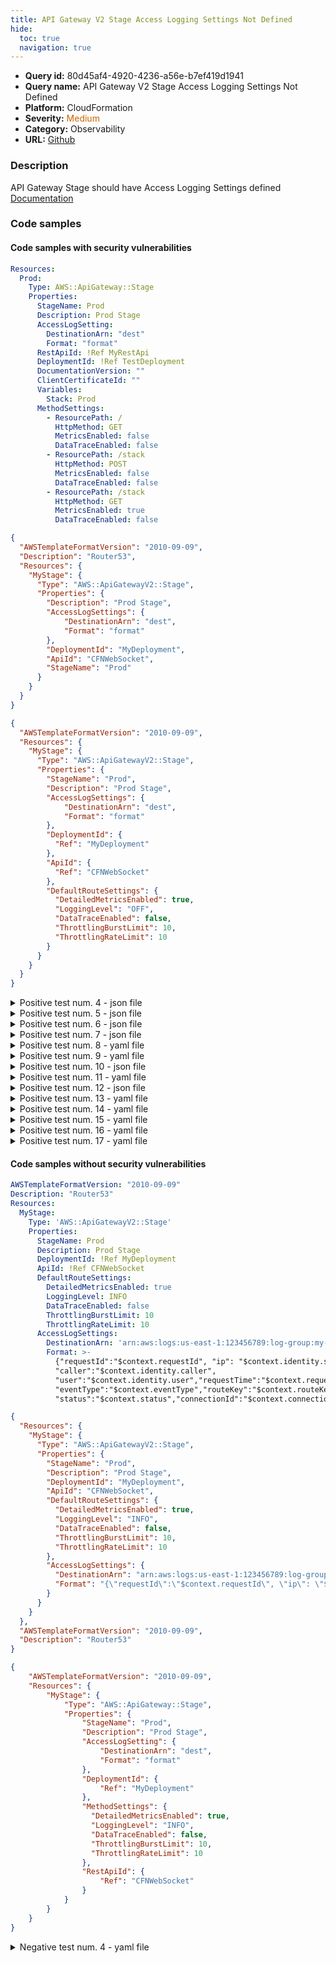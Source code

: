 ```yaml
---
title: API Gateway V2 Stage Access Logging Settings Not Defined
hide:
  toc: true
  navigation: true
---
```


<style>
  .highlight .hll {
    background-color: #ff171742;
  }
  .md-content {
    max-width: 1100px;
    margin: 0 auto;
  }
</style>

-   **Query id:** 80d45af4-4920-4236-a56e-b7ef419d1941
-   **Query name:** API Gateway V2 Stage Access Logging Settings Not Defined
-   **Platform:** CloudFormation
-   **Severity:** <span style="color:#C60">Medium</span>
-   **Category:** Observability
-   **URL:** [Github](https://github.com/Checkmarx/kics/tree/master/assets/queries/cloudFormation/aws/api_gateway_access_logging_disabled)

### Description
API Gateway Stage should have Access Logging Settings defined<br>
[Documentation](https://docs.aws.amazon.com/AWSCloudFormation/latest/UserGuide/aws-resource-apigatewayv2-stage.html#cfn-apigatewayv2-stage-accesslogsettings)

### Code samples
#### Code samples with security vulnerabilities
```yaml title="Positive test num. 1 - yaml file" hl_lines="16"
Resources:
  Prod:
    Type: AWS::ApiGateway::Stage
    Properties:
      StageName: Prod
      Description: Prod Stage
      AccessLogSetting: 
        DestinationArn: "dest"
        Format: "format"
      RestApiId: !Ref MyRestApi
      DeploymentId: !Ref TestDeployment
      DocumentationVersion: ""
      ClientCertificateId: ""
      Variables:
        Stack: Prod
      MethodSettings:
        - ResourcePath: /
          HttpMethod: GET
          MetricsEnabled: false
          DataTraceEnabled: false
        - ResourcePath: /stack
          HttpMethod: POST
          MetricsEnabled: false
          DataTraceEnabled: false
        - ResourcePath: /stack
          HttpMethod: GET
          MetricsEnabled: true
          DataTraceEnabled: false

```
```json title="Positive test num. 2 - json file" hl_lines="7"
{
  "AWSTemplateFormatVersion": "2010-09-09",
  "Description": "Router53",
  "Resources": {
    "MyStage": {
      "Type": "AWS::ApiGatewayV2::Stage",
      "Properties": {
        "Description": "Prod Stage",
        "AccessLogSettings": {
            "DestinationArn": "dest",
            "Format": "format"
        },
        "DeploymentId": "MyDeployment",
        "ApiId": "CFNWebSocket",
        "StageName": "Prod"
      }
    }
  }
}

```
```json title="Positive test num. 3 - json file" hl_lines="21"
{
  "AWSTemplateFormatVersion": "2010-09-09",
  "Resources": {
    "MyStage": {
      "Type": "AWS::ApiGatewayV2::Stage",
      "Properties": {
        "StageName": "Prod",
        "Description": "Prod Stage",
        "AccessLogSettings": {
            "DestinationArn": "dest",
            "Format": "format"
        },
        "DeploymentId": {
          "Ref": "MyDeployment"
        },
        "ApiId": {
          "Ref": "CFNWebSocket"
        },
        "DefaultRouteSettings": {
          "DetailedMetricsEnabled": true,
          "LoggingLevel": "OFF",
          "DataTraceEnabled": false,
          "ThrottlingBurstLimit": 10,
          "ThrottlingRateLimit": 10
        }
      }
    }
  }
}

```
<details><summary>Positive test num. 4 - json file</summary>

```json hl_lines="19"
{
  "AWSTemplateFormatVersion": "2010-09-09",
  "Resources": {
    "MyStage": {
      "Type": "AWS::ApiGatewayV2::Stage",
      "Properties": {
        "StageName": "Prod",
        "Description": "Prod Stage",
        "AccessLogSettings": {
            "DestinationArn": "dest",
            "Format": "format"
        },
        "DeploymentId": {
          "Ref": "MyDeployment"
        },
        "ApiId": {
          "Ref": "CFNWebSocket"
        },
        "DefaultRouteSettings": {
          "DetailedMetricsEnabled": true,
          "DataTraceEnabled": false,
          "ThrottlingBurstLimit": 10,
          "ThrottlingRateLimit": 10
        }
      }
    }
  }
}

```
</details>
<details><summary>Positive test num. 5 - json file</summary>

```json hl_lines="6"
{
  "AWSTemplateFormatVersion": "2010-09-09",
  "Resources": {
    "MyStage": {
      "Type": "AWS::ApiGatewayV2::Stage",
      "Properties": {
        "StageName": "Prod",
        "Description": "Prod Stage",
        "DeploymentId": {
          "Ref": "MyDeployment"
        },
        "ApiId": {
          "Ref": "CFNWebSocket"
        },
        "DefaultRouteSettings": {
          "DetailedMetricsEnabled": true,
          "LoggingLevel": "INFO",
          "DataTraceEnabled": false,
          "ThrottlingBurstLimit": 10,
          "ThrottlingRateLimit": 10
        }
      }
    }
  }
}
```
</details>
<details><summary>Positive test num. 6 - json file</summary>

```json hl_lines="6"
{
    "AWSTemplateFormatVersion": "2010-09-09",
    "Resources": {
        "MyStage": {
            "Type": "AWS::ApiGateway::Stage",
            "Properties": {
                "StageName": "Prod",
                "Description": "Prod Stage",
                "DeploymentId": {
                    "Ref": "MyDeployment"
                },
                "MethodSettings": {
                  "DetailedMetricsEnabled": true,
                  "LoggingLevel": "INFO",
                  "DataTraceEnabled": false,
                  "ThrottlingBurstLimit": 10,
                  "ThrottlingRateLimit": 10
                },
                "RestApiId": {
                    "Ref": "CFNWebSocket"
                }
            }
        }
    }
}
```
</details>
<details><summary>Positive test num. 7 - json file</summary>

```json hl_lines="7"
{
  "AWSTemplateFormatVersion": "2010-09-09",
  "Description": "Router53",
  "Resources": {
    "MyStage": {
      "Type": "AWS::ApiGateway::Stage",
      "Properties": {
        "Description": "Prod Stage",
        "AccessLogSetting": {
            "DestinationArn": "dest",
            "Format": "format"
        },
        "DeploymentId": "MyDeployment",
        "RestApiId": "CFNWebSocket",
        "StageName": "Prod"
      }
    }
  }
}
```
</details>
<details><summary>Positive test num. 8 - yaml file</summary>

```yaml hl_lines="4"
Resources:
  Prod:
    Type: AWS::ApiGateway::Stage
    Properties:
      StageName: Prod
      Description: Prod Stage
      AccessLogSetting: 
        DestinationArn: "dest"
        Format: "format"
      RestApiId: !Ref MyRestApi
      DeploymentId: !Ref TestDeployment
      DocumentationVersion: ""
```
</details>
<details><summary>Positive test num. 9 - yaml file</summary>

```yaml hl_lines="4"
Resources:
  Prod:
    Type: AWS::ApiGatewayV2::Stage
    Properties:
      StageName: Prod
      Description: Prod Stage
      AccessLogSettings: 
        DestinationArn: "dest"
        Format: "format"
      RestApiId: !Ref MyRestApi
      DeploymentId: !Ref TestDeployment
      DocumentationVersion: ""
      ApiId: "teste"
```
</details>
<details><summary>Positive test num. 10 - json file</summary>

```json hl_lines="19"
{
  "AWSTemplateFormatVersion": "2010-09-09",
  "Resources": {
    "MyStage": {
      "Type": "AWS::ApiGateway::Stage",
      "Properties": {
        "StageName": "Prod",
        "Description": "Prod Stage",
        "AccessLogSetting": {
            "DestinationArn": "dest",
            "Format": "format"
        },
        "DeploymentId": {
          "Ref": "MyDeployment"
        },
        "RestApiId": {
          "Ref": "CFNWebSocket"
        },
        "MethodSettings": {
        }
      }
    }
  }
}
```
</details>
<details><summary>Positive test num. 11 - yaml file</summary>

```yaml hl_lines="4 13"
Resources:
  Prod:
    Type: AWS::ApiGateway::Stage
    Properties:
      StageName: Prod
      Description: Prod Stage
      AccessLogSetting: 
        DestinationArn: "dest"
        Format: "format"
      RestApiId: !Ref MyRestApi
      DeploymentId: !Ref TestDeployment
      DocumentationVersion: ""
      MethodSettings:
```
</details>
<details><summary>Positive test num. 12 - json file</summary>

```json hl_lines="21"
{
  "AWSTemplateFormatVersion": "2010-09-09",
  "Resources": {
    "MyStage": {
      "Type": "AWS::ApiGateway::Stage",
      "Properties": {
        "StageName": "Prod",
        "Description": "Prod Stage",
        "AccessLogSetting": {
            "DestinationArn": "dest",
            "Format": "format"
        },
        "DeploymentId": {
          "Ref": "MyDeployment"
        },
        "RestApiId": {
          "Ref": "CFNWebSocket"
        },
        "MethodSettings": {
          "DetailedMetricsEnabled": true,
          "LoggingLevel": "OFF",
          "DataTraceEnabled": false,
          "ThrottlingBurstLimit": 10,
          "ThrottlingRateLimit": 10
        }
      }
    }
  }
}
```
</details>
<details><summary>Positive test num. 13 - yaml file</summary>

```yaml hl_lines="4 14"
Resources:
  Prod:
    Type: AWS::ApiGatewayV2::Stage
    Properties:
      StageName: Prod
      Description: Prod Stage
      AccessLogSettings: 
        DestinationArn: "dest"
        Format: "format"
      RestApiId: !Ref MyRestApi
      DeploymentId: !Ref TestDeployment
      DocumentationVersion: ""
      ApiId: "teste"
      DefaultRouteSettings:
```
</details>
<details><summary>Positive test num. 14 - yaml file</summary>

```yaml hl_lines="14"
Resources:
  Prod:
    Type: AWS::ApiGateway::Stage
    Properties:
      StageName: Prod
      Description: Prod Stage
      AccessLogSetting: 
        DestinationArn: "dest"
        Format: "format"
      RestApiId: !Ref MyRestApi
      DeploymentId: !Ref TestDeployment
      DocumentationVersion: ""
      MethodSettings:
        LoggingLevel: "OFF"
```
</details>
<details><summary>Positive test num. 15 - yaml file</summary>

```yaml hl_lines="15"
Resources:
  Prod:
    Type: AWS::ApiGatewayV2::Stage
    Properties:
      StageName: Prod
      Description: Prod Stage
      AccessLogSettings: 
        DestinationArn: "dest"
        Format: "format"
      RestApiId: !Ref MyRestApi
      DeploymentId: !Ref TestDeployment
      DocumentationVersion: ""
      ApiId: "teste"
      DefaultRouteSettings:
        LoggingLevel: "OFF"
```
</details>
<details><summary>Positive test num. 16 - yaml file</summary>

```yaml hl_lines="4"
Resources:
  Prod:
    Type: AWS::ApiGateway::Stage
    Properties:
      StageName: Prod
      Description: Prod Stage
      RestApiId: !Ref MyRestApi
      DeploymentId: !Ref TestDeployment
      DocumentationVersion: ""
      MethodSettings:
        LoggingLevel: "ON"
```
</details>
<details><summary>Positive test num. 17 - yaml file</summary>

```yaml hl_lines="4"
Resources:
  Prod:
    Type: AWS::ApiGatewayV2::Stage
    Properties:
      StageName: Prod
      Description: Prod Stage
      RestApiId: !Ref MyRestApi
      DeploymentId: !Ref TestDeployment
      DocumentationVersion: ""
      ApiId: "teste"
      DefaultRouteSettings:
        LoggingLevel: "ON"
```
</details>


#### Code samples without security vulnerabilities
```yaml title="Negative test num. 1 - yaml file"
AWSTemplateFormatVersion: "2010-09-09"
Description: "Router53"
Resources:
  MyStage:
    Type: 'AWS::ApiGatewayV2::Stage'
    Properties:
      StageName: Prod
      Description: Prod Stage
      DeploymentId: !Ref MyDeployment
      ApiId: !Ref CFNWebSocket
      DefaultRouteSettings:
        DetailedMetricsEnabled: true
        LoggingLevel: INFO
        DataTraceEnabled: false
        ThrottlingBurstLimit: 10
        ThrottlingRateLimit: 10
      AccessLogSettings:
        DestinationArn: 'arn:aws:logs:us-east-1:123456789:log-group:my-log-group'
        Format: >-
          {"requestId":"$context.requestId", "ip": "$context.identity.sourceIp",
          "caller":"$context.identity.caller",
          "user":"$context.identity.user","requestTime":"$context.requestTime",
          "eventType":"$context.eventType","routeKey":"$context.routeKey",
          "status":"$context.status","connectionId":"$context.connectionId"}


```
```json title="Negative test num. 2 - json file"
{
  "Resources": {
    "MyStage": {
      "Type": "AWS::ApiGatewayV2::Stage",
      "Properties": {
        "StageName": "Prod",
        "Description": "Prod Stage",
        "DeploymentId": "MyDeployment",
        "ApiId": "CFNWebSocket",
        "DefaultRouteSettings": {
          "DetailedMetricsEnabled": true,
          "LoggingLevel": "INFO",
          "DataTraceEnabled": false,
          "ThrottlingBurstLimit": 10,
          "ThrottlingRateLimit": 10
        },
        "AccessLogSettings": {
          "DestinationArn": "arn:aws:logs:us-east-1:123456789:log-group:my-log-group",
          "Format": "{\"requestId\":\"$context.requestId\", \"ip\": \"$context.identity.sourceIp\", \"caller\":\"$context.identity.caller\", \"user\":\"$context.identity.user\",\"requestTime\":\"$context.requestTime\", \"eventType\":\"$context.eventType\",\"routeKey\":\"$context.routeKey\", \"status\":\"$context.status\",\"connectionId\":\"$context.connectionId\"}"
        }
      }
    }
  },
  "AWSTemplateFormatVersion": "2010-09-09",
  "Description": "Router53"
}

```
```json title="Negative test num. 3 - json file"
{
    "AWSTemplateFormatVersion": "2010-09-09",
    "Resources": {
        "MyStage": {
            "Type": "AWS::ApiGateway::Stage",
            "Properties": {
                "StageName": "Prod",
                "Description": "Prod Stage",
                "AccessLogSetting": {
                    "DestinationArn": "dest",
                    "Format": "format"
                },
                "DeploymentId": {
                    "Ref": "MyDeployment"
                },
                "MethodSettings": {
                  "DetailedMetricsEnabled": true,
                  "LoggingLevel": "INFO",
                  "DataTraceEnabled": false,
                  "ThrottlingBurstLimit": 10,
                  "ThrottlingRateLimit": 10
                },
                "RestApiId": {
                    "Ref": "CFNWebSocket"
                }
            }
        }
    }
}
```
<details><summary>Negative test num. 4 - yaml file</summary>

```yaml
Resources:
  Prod:
    Type: AWS::ApiGateway::Stage
    Properties:
      StageName: Prod
      Description: Prod Stage
      RestApiId: !Ref MyRestApi
      DeploymentId: !Ref TestDeployment
      DocumentationVersion: ""
      MethodSettings:
        LoggingLevel: "ON"
      AccessLogSetting:
        DestinationArn: "dest"
        Format: "format"
```
</details>
